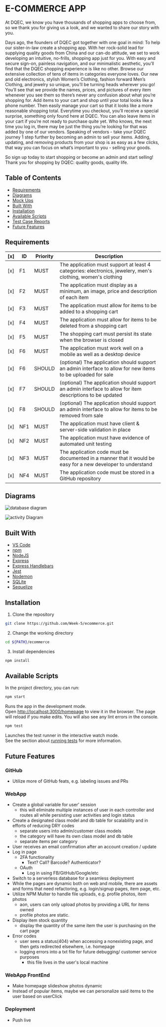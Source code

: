 # E-COMMERCE APP

At DQEC, we know you have thousands of shopping apps to choose from, so we thank you for giving us a look, and we wanted to share our story with you.

Days ago, the founders of DQEC got together with one goal in mind: To help our sister-in-law create a shopping app. With her rock-solid lead for supplying quality goods from China and our can-do attitude, we set to work developing an intuitive, no-frills, shopping app just for you. With easy and secure sign-on, painless navigation, and our minimalistic aesthetic, you’ll find that the DQEC shopping experience is like no other. Browse our extensive collection of tens of items in categories everyone loves. Our new and old electronics, stylish Women’s Clothing, fashion forward Men’s Clothing, and jewelry so unique, you’ll be turning heads wherever you go! You’ll see that we provide the names, prices, and pictures of every item whenever you see them so there’s never any confusion about what you’re shopping for. Add items to your cart and shop until your total looks like a phone number. Then easily manage your cart so that it looks like a more reasonable shopping total. Everytime you checkout, you’ll receive a special surprise, something only found here at DQEC. You can also leave items in your cart if you’re not ready to purchase quite yet. Who knows, the next time you log in, there may be just the thing you’re looking for that was added by one of our vendors. Speaking of vendors - take your DQEC journey 1 step further by becoming an admin to sell your items. Adding, updating, and removing products from your shop is as easy as a few clicks, that way you can focus on what’s important to you - selling your goods.

So sign up today to start shopping or become an admin and start selling! Thank you for shopping by DQEC: quality goods, quality life.

## Table of Contents

- [Requirements](#Requirements)
- [Diagrams](#Diagrams)
- [Mock Ups](./public/assets/mockup)
- [Built With](#Built-With)
- [Installation](#Installation)
- [Available Scripts](#Available-Scripts)
- [Test Case Reports](./test)
- [Future Features](#Future-Features)

## Requirements

| [x]  | ID   | Priority | Description                                                  |
| ---- | ---- | -------- | ------------------------------------------------------------ |
| [x]  | F1   | MUST     | The application must support at least 4 categories: electronics, jewelery, men's clothing, women's clothing |
| [x]  | F2   | MUST     | The application must display as a minimum, an image, price and description of each item |
| [x]  | F3   | MUST     | The application must allow for items to be added to a shopping cart |
| [x]  | F4   | MUST     | The application must allow for items to be deleted from a shopping cart |
| [x]  | F5   | MUST     | The shopping cart must persist its state when the browser is closed |
| [x]  | F6   | MUST     | The application must work well on a mobile as well as a desktop device |
| [x]  | F6   | SHOULD   | (optional) The application should support an admin interface to allow for new items to be uploaded for sale |
| [x]  | F7   | SHOULD   | (optional) The application should support an admin interface to allow for item descriptions to be updated |
| [x]  | F8   | SHOULD   | (optional) The application should support an admin interface to allow for items to be removed from sale |
| [x]  | NF1  | MUST     | The application must have client & server-side validation in place |
| [x]  | NF2  | MUST     | The application must have evidence of automated unit testing |
| [x]  | NF3  | MUST     | The application code must be documented in a manner that it would be easy for a new developer to understand |
| [x]  | NF4  | MUST     | The application code must be stored in a GitHub repository   |

## Diagrams

![database diagram](./public/assets/readmeAssets/db.png)

![activity Diagram](./public/assets/readmeAssets/activityDiagram.png)

## Built With

- [VS Code](https://code.visualstudio.com/)
- [npm](https://www.npmjs.com/)
- [NodeJS](https://nodejs.org/en/)
- [Express](https://expressjs.com/)
- [Express Handlebars](https://www.npmjs.com/package/express-handlebars)
- [Jest](https://jestjs.io/)
- [Nodemon](https://nodemon.io/)
- [SQLite](https://www.sqlite.org/index.html)
- [Sequelize](https://sequelize.org/master/manual/getting-started.html)

## Installation

1. Clone the repository

```bash
git clone https://github.com/Week-5/ecommerce.git
```

2. Change the working directory

```bash
cd ${PATH}/ecommerce
```

3. Install dependencies

```bash
npm install
```

## Available Scripts
In the project directory, you can run:

```bash
npm start
```
Runs the app in the development mode.<br />
Open [http://localhost:3000/homepage](http://localhost:3000/homepage) to view it in the browser.
The page will reload if you make edits.
You will also see any lint errors in the console.

```bash
npm test
```
Launches the test runner in the interactive watch mode.<br />
See the section about [running tests](https://www.npmjs.com/package/jest) for more information.

## Future Features
### GitHub
- Utilize more of GitHub feats, e.g. labeling issues and PRs
### WebApp
- Create a global variable for user' session
  - this will eliminate multiple instances of user in each controller and routes all while persisting user activities and login status
- Create a designated class model and db table for scalability and in efforts of reducing DRY codes
  - separate users into admin/customer class models
  - the category will have its own class model and db table
  - separate items per category
- User receives an email confirmation after an account creation / update
- Log in page
  - 2FA functionality
    - Text? Call? Barcode? Authenticator?
  - OAuth
    - Log in using FB/GitHub/Google/etc
- Switch to a serverless database for a seamless deployment
- While the pages are dynamic both on web and mobile, there are assets and forms that need refactoring, e.g. login/signup pages, item page, etc.
- Utilize NPM Multer to handle file uploads, e.g. profile photos, item photos
  - aon, users can only upload photos by providing a URL for items owned
  - profile photos are static.
- Display item stock quantity
  - display the quantity of the same item the user is purchasing on the cart page
- Error codes
  - user sees a status(404) when accessing a nonexisting page, and then gets redirected elsewhere, i.e. homepage
  - logging errors into a txt file for future debugging/ customer service purposes
    - this file lives in the user's local machine
### WebApp FrontEnd
- Make homepage slideshow photos dynamic
- Instead of popular items, maybe we can personalize said items to the user based on userClick
### Deployment
- Push live

